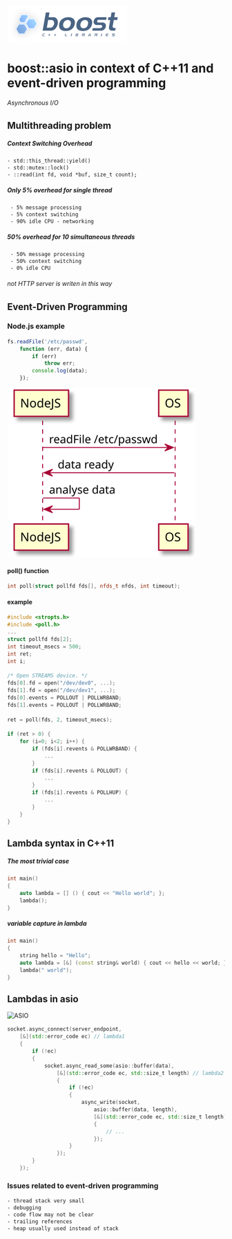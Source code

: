 
![boost](https://github.com/knapiontek/therion/blob/master/doc/asio/boost.png)


# boost::asio in context of C++11 and event-driven programming


###### Asynchronous I/O


## Multithreading problem


##### Context Switching Overhead

    - std::this_thread::yield()
    - std::mutex::lock()
    - ::read(int fd, void *buf, size_t count);

##### Only 5% overhead for single thread

     - 5% message processing
     - 5% context switching
     - 90% idle CPU - networking

##### 50% overhead for 10 simultaneous threads

     - 50% message processing
     - 50% context switching
     - 0% idle CPU

###### not HTTP server is writen in this way


## Event-Driven Programming


### Node.js example

```javascript
fs.readFile('/etc/passwd',
    function (err, data) {
        if (err)
            throw err;
        console.log(data);
    });
```

![Node.js](https://github.com/knapiontek/therion/blob/master/doc/asio/nodejs.svg)

#### poll() function

```c++
int poll(struct pollfd fds[], nfds_t nfds, int timeout); 
```

#### example

```c++
#include <stropts.h>
#include <poll.h>
...
struct pollfd fds[2];
int timeout_msecs = 500;
int ret;
int i;

/* Open STREAMS device. */
fds[0].fd = open("/dev/dev0", ...);
fds[1].fd = open("/dev/dev1", ...);
fds[0].events = POLLOUT | POLLWRBAND;
fds[1].events = POLLOUT | POLLWRBAND;

ret = poll(fds, 2, timeout_msecs);

if (ret > 0) {
    for (i=0; i<2; i++) {
        if (fds[i].revents & POLLWRBAND) {
            ...
        }
        if (fds[i].revents & POLLOUT) {
            ...
        }
        if (fds[i].revents & POLLHUP) {
            ...
        }
    }
}
```

## Lambda syntax in C++11

##### The most trivial case

```c++
int main()
{
    auto lambda = [] () { cout << "Hello world"; };
    lambda();
}
```

##### variable capture in lambda

```c++
int main()
{
    string hello = "Hello";
    auto lambda = [&] (const string& world) { cout << hello << world; };
    lambda(" world");
}
```

## Lambdas in asio

![ASIO](https://github.com/knapiontek/therion/blob/master/doc/asio/asio.svg)

```c++
socket.async_connect(server_endpoint,
    [&](std::error_code ec) // lambda1
    {
        if (!ec)
        {
            socket.async_read_some(asio::buffer(data),
                [&](std::error_code ec, std::size_t length) // lambda2
                {
                    if (!ec)
                    {
                        async_write(socket,
                            asio::buffer(data, length),
                            [&](std::error_code ec, std::size_t length) // lambda3
                            {
                                // ...
                            });
                    }
                });
        }
    });
```

### Issues related to event-driven programming

    - thread stack very small
    - debugging
    - code flow may not be clear
    - trailing references
    - heap usually used instead of stack
